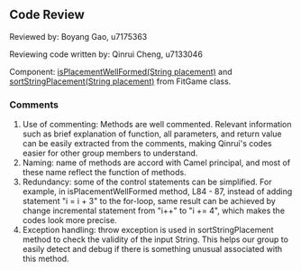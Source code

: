 ## Code Review

Reviewed by: Boyang Gao, u7175363

Reviewing code written by: Qinrui Cheng, u7133046
  
Component: 
[isPlacementWellFormed(String placement)](https://gitlab.cecs.anu.edu.au/u7133046/comp1110-ass2-tue15g/-/blob/master/src/comp1110/ass2/FitGame.java#L73-123) and
[sortStringPlacement(String placement)](https://gitlab.cecs.anu.edu.au/u7133046/comp1110-ass2-tue15g/-/blob/master/src/comp1110/ass2/FitGame.java#L270-292) from FitGame class.
### Comments 
  
1. Use of commenting: Methods are well commented. Relevant information such as brief explanation of function, all parameters, and return value can be easily extracted from the comments, making Qinrui's codes easier for other group members to understand.
2. Naming: name of methods are accord with Camel principal, and most of these name reflect the function of methods. 
3. Redundancy: some of the control statements can be simplified. For example, in isPlacementWellFormed method, L84 - 87, instead of adding statement "i = i + 3" to the for-loop, same result can be achieved by change incremental statement from "i++" to "i += 4", which makes the codes look more precise.
4. Exception handling: throw exception is used in sortStringPlacement method to check the validity of the input String. This helps our group to easily detect and debug if there is something unusual associated with this method.

